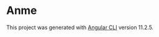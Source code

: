 # Anme

This project was generated with [Angular CLI](https://github.com/angular/angular-cli) version 11.2.5.
